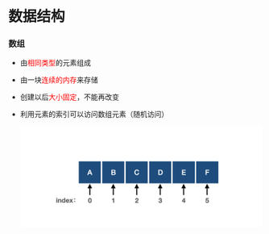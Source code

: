 # 数据结构

### 数组

- 由<span style="color:red;">相同类型</span>的元素组成

- 由一块<span style="color:red;">连续的内存</span>来存储

- 创建以后<span style="color:red;">大小固定</span>，不能再改变

- 利用元素的索引可以访问数组元素（随机访问）

  <img src="../../media/picture/array.png" >